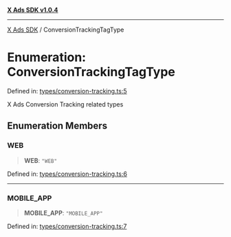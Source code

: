 [**X Ads SDK v1.0.4**](../README.md)

***

[X Ads SDK](../globals.md) / ConversionTrackingTagType

# Enumeration: ConversionTrackingTagType

Defined in: [types/conversion-tracking.ts:5](https://github.com/kage1020/x-ads-sdk/blob/main/src/types/conversion-tracking.ts#L5)

X Ads Conversion Tracking related types

## Enumeration Members

### WEB

> **WEB**: `"WEB"`

Defined in: [types/conversion-tracking.ts:6](https://github.com/kage1020/x-ads-sdk/blob/main/src/types/conversion-tracking.ts#L6)

***

### MOBILE\_APP

> **MOBILE\_APP**: `"MOBILE_APP"`

Defined in: [types/conversion-tracking.ts:7](https://github.com/kage1020/x-ads-sdk/blob/main/src/types/conversion-tracking.ts#L7)
